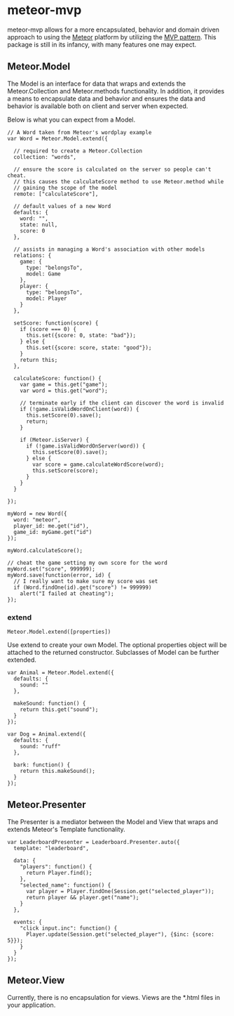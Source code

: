 # meteor-mvp #
meteor-mvp allows for a more encapsulated, behavior and domain driven approach to using the [Meteor](http://meteor.com/) platform by utilizing the [MVP pattern](http://en.wikipedia.org/wiki/Model%E2%80%93view%E2%80%93presenter). This package is still in its infancy, with many features one may expect.

## Meteor.Model ##
The Model is an interface for data that wraps and extends the Meteor.Collection and Meteor.methods functionality. In addition, it provides a means to encapsulate data and behavior and ensures the data and behavior is available both on client and server when expected.

Below is what you can expect from a Model.

	// A Word taken from Meteor's wordplay example
    var Word = Meteor.Model.extend({
    
      // required to create a Meteor.Collection
      collection: "words",
      
      // ensure the score is calculated on the server so people can't cheat.
      // this causes the calculateScore method to use Meteor.method while
      // gaining the scope of the model
      remote: ["calculateScore"],
      
      // default values of a new Word
      defaults: {
        word: "",
        state: null,
        score: 0
      },
      
      // assists in managing a Word's association with other models
      relations: {
        game: {
          type: "belongsTo",
          model: Game
        },
        player: {
          type: "belongsTo",
          model: Player
        }
      },
      
      setScore: function(score) {
        if (score === 0) {
          this.set({score: 0, state: "bad"});
        } else {
          this.set({score: score, state: "good"});
        }
        return this;
      },
      
      calculateScore: function() {
        var game = this.get("game");
        var word = this.get("word");
        
        // terminate early if the client can discover the word is invalid
        if (!game.isValidWordOnClient(word)) {
          this.setScore(0).save();
          return;
        }
        
        if (Meteor.isServer) {
          if (!game.isValidWordOnServer(word)) {
            this.setScore(0).save();
          } else {
            var score = game.calculateWordScore(word);
            this.setScore(score);
          }
        }
      }
      
    });
    
    myWord = new Word({
      word: "meteor",
      player_id: me.get("id"),
      game_id: myGame.get("id")
    });
    
    myWord.calculateScore();
    
    // cheat the game setting my own score for the word
    myWord.set("score", 999999);
    myWord.save(function(error, id) {
      // I really want to make sure my score was set
      if (Word.findOne(id).get("score") != 999999)
        alert("I failed at cheating");
    });

### extend ###

`Meteor.Model.extend([properties])`

Use extend to create your own Model. The optional properties object will be attached to the returned constructor. Subclasses of Model can be further extended.

    var Animal = Meteor.Model.extend({
      defaults: {
        sound: ""
      },
      
      makeSound: function() {
        return this.get("sound");
      }
    });
    
    var Dog = Animal.extend({
      defaults: {
        sound: "ruff"
      },
      
      bark: function() {
        return this.makeSound();
      }
    });

## Meteor.Presenter ##
The Presenter is a mediator between the Model and View that wraps and extends Meteor's Template functionality.

    var LeaderboardPresenter = Leaderboard.Presenter.auto({
      template: "leaderboard",
      
      data: {
        "players": function() {
          return Player.find();
        },
        "selected_name": function() {
          var player = Player.findOne(Session.get("selected_player"));
          return player && player.get("name");
        }
      },
      
      events: {
        "click input.inc": function() {
          Player.update(Session.get("selected_player"), {$inc: {score: 5}});
        }
      }
    });

## Meteor.View ##
Currently, there is no encapsulation for views. Views are the *.html files in your application.

